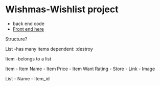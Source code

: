 # Wishmas-Wishlist project
* back end code
* [Front end here](https://github.com/LakeishaMcCree/Wishmas-Wishlist-frontend) 


Structure?

List 
-has many items dependent: :destroy


Item
-belongs to a list

Item
    - Item Name
    - Item Price
    - Item Want Rating
    - Store
    - Link
    - Image

List
    - Name
    - Item_id



